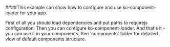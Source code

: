 ####This example can show how to configure and use ko-component-loader for your app.
  
First of all you should load dependencies and put paths to requirejs configuration.
Then you can configure ko-component-loader. And that's it - you can use it in your components.
See 'components' folder for detailed view of default components structure.
